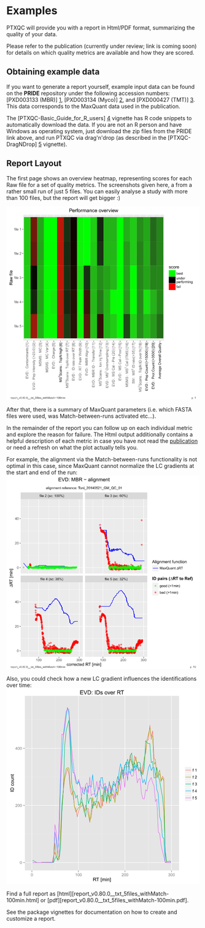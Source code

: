 
# Examples

PTXQC will provide you with a report in Html/PDF format, summarizing the quality of your data.

Please refer to the publication (currently under review; link is coming soon) for details on which quality metrics are available and how they are scored.

## Obtaining example data
If you want to generate a report yourself, example input data can be found on the **PRIDE** repository under the
following accession numbers: [PXD003133 (MBR)] [1], [PXD003134 (Myco)] [2], and [PXD000427 (TMT)] [3].
This data corresponds to the MaxQuant data used in the publication.

The [PTXQC-Basic_Guide_for_R_users] [4] vignette has R code snippets to automatically download the data. If you are not an R person and have Windows as operating system, just download the zip files from the PRIDE link above, and run PTXQC via drag'n'drop (as described in the [PTXQC-DragNDrop] [5] vignette).

## Report Layout

The first page shows an overview heatmap, representing scores for each Raw file for a set of quality metrics.
The screenshots given here, a from a rather small run of just 5 files. You can easily analyse a study with more than 100 files, but the report will get bigger :)

![Overview Heatmap](./example_heatmap.png?raw=true "Overview heatmap showing quality criteria for each LC-MS file")
 
After that, there is a summary of MaxQuant parameters (i.e. which FASTA files were used, was Match-between-runs activated etc...).

In the remainder of the report you can follow up on each individual metric and explore the reason for failure. The Html output additionally contains a
helpful description of each metric in case you have not read the [publication][JPR_paper] or need a refresh on what the plot actually tells you.

For example, the alignment via the Match-between-runs functionality is not optimal in this case, since MaxQuant cannot normalize the LC gradients at the start and end of the run:
![Alignment Performance](./example_MBRalignment.png?raw=true "Alignment of 5 raw files (the first file serves as reference here)")

Also, you could check how a new LC gradient influences the identifications over time:
![Identifications over Retention Time](./example_IDoverRT.png?raw=true "Identifications over Retention Time")

Find a full report as [html][report_v0.80.0__txt_5files_withMatch-100min.html] or [pdf][report_v0.80.0__txt_5files_withMatch-100min.pdf].

See the package vignettes for documentation on how to create and customize a report.

  [1]: http://www.ebi.ac.uk/pride/archive/projects/PXD003133
  [2]: http://www.ebi.ac.uk/pride/archive/projects/PXD003134
  [3]: http://www.ebi.ac.uk/pride/archive/projects/PXD000427
  [4]: https://github.com/cbielow/PTXQC/blob/master/vignettes/PTXQC-Basic_Guide_for_R_users.Rmd
  [5]: https://github.com/cbielow/PTXQC/blob/master/vignettes/PTXQC-DragNDrop.Rmd
  [JPR_paper]: https://doi.org/10.1021/acs.jproteome.5b00780
  
  